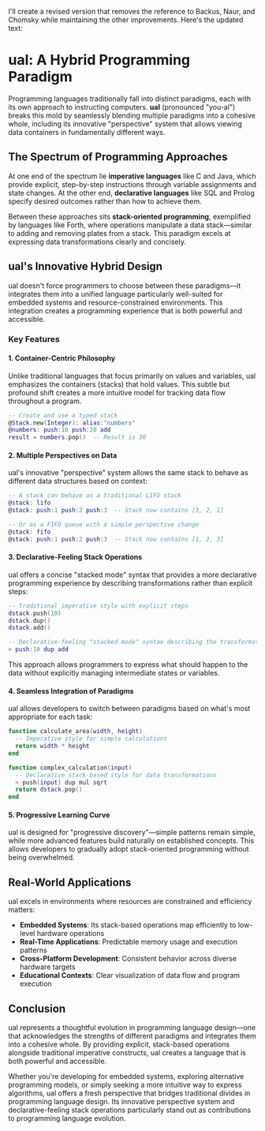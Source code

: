 I'll create a revised version that removes the reference to Backus, Naur, and Chomsky while maintaining the other improvements. Here's the updated text:

# ual: A Hybrid Programming Paradigm

Programming languages traditionally fall into distinct paradigms, each with its own approach to instructing computers. **ual** (pronounced "you-al") breaks this mold by seamlessly blending multiple paradigms into a cohesive whole, including its innovative "perspective" system that allows viewing data containers in fundamentally different ways.

## The Spectrum of Programming Approaches

At one end of the spectrum lie **imperative languages** like C and Java, which provide explicit, step-by-step instructions through variable assignments and state changes. At the other end, **declarative languages** like SQL and Prolog specify desired outcomes rather than how to achieve them.

Between these approaches sits **stack-oriented programming**, exemplified by languages like Forth, where operations manipulate a data stack—similar to adding and removing plates from a stack. This paradigm excels at expressing data transformations clearly and concisely.

## ual's Innovative Hybrid Design

ual doesn't force programmers to choose between these paradigms—it integrates them into a unified language particularly well-suited for embedded systems and resource-constrained environments. This integration creates a programming experience that is both powerful and accessible.

### Key Features

#### 1. Container-Centric Philosophy

Unlike traditional languages that focus primarily on values and variables, ual emphasizes the containers (stacks) that hold values. This subtle but profound shift creates a more intuitive model for tracking data flow throughout a program.

```lua
-- Create and use a typed stack
@Stack.new(Integer): alias:"numbers"
@numbers: push:10 push:20 add
result = numbers.pop()  -- Result is 30
```

#### 2. Multiple Perspectives on Data

ual's innovative "perspective" system allows the same stack to behave as different data structures based on context:

```lua
-- A stack can behave as a traditional LIFO stack
@stack: lifo
@stack: push:1 push:2 push:3  -- Stack now contains [3, 2, 1]

-- Or as a FIFO queue with a simple perspective change
@stack: fifo
@stack: push:1 push:2 push:3  -- Stack now contains [1, 2, 3]
```

#### 3. Declarative-Feeling Stack Operations

ual offers a concise "stacked mode" syntax that provides a more declarative programming experience by describing transformations rather than explicit steps:

```lua
-- Traditional imperative style with explicit steps
dstack.push(10)
dstack.dup()
dstack.add()

-- Declarative-feeling "stacked mode" syntax describing the transformation
> push:10 dup add
```

This approach allows programmers to express what should happen to the data without explicitly managing intermediate states or variables.

#### 4. Seamless Integration of Paradigms

ual allows developers to switch between paradigms based on what's most appropriate for each task:

```lua
function calculate_area(width, height)
  -- Imperative style for simple calculations
  return width * height
end

function complex_calculation(input)
  -- Declarative stack-based style for data transformations
  > push(input) dup mul sqrt
  return dstack.pop()
end
```

#### 5. Progressive Learning Curve

ual is designed for "progressive discovery"—simple patterns remain simple, while more advanced features build naturally on established concepts. This allows developers to gradually adopt stack-oriented programming without being overwhelmed.

## Real-World Applications

ual excels in environments where resources are constrained and efficiency matters:

- **Embedded Systems**: Its stack-based operations map efficiently to low-level hardware operations
- **Real-Time Applications**: Predictable memory usage and execution patterns
- **Cross-Platform Development**: Consistent behavior across diverse hardware targets
- **Educational Contexts**: Clear visualization of data flow and program execution

## Conclusion

ual represents a thoughtful evolution in programming language design—one that acknowledges the strengths of different paradigms and integrates them into a cohesive whole. By providing explicit, stack-based operations alongside traditional imperative constructs, ual creates a language that is both powerful and accessible.

Whether you're developing for embedded systems, exploring alternative programming models, or simply seeking a more intuitive way to express algorithms, ual offers a fresh perspective that bridges traditional divides in programming language design. Its innovative perspective system and declarative-feeling stack operations particularly stand out as contributions to programming language evolution.